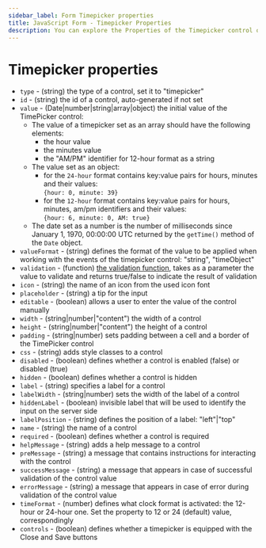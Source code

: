 ```yaml
---
sidebar_label: Form Timepicker properties
title: JavaScript Form - Timepicker Properties 
description: You can explore the Properties of the Timepicker control of Form in the documentation of the DHTMLX JavaScript UI library. Browse developer guides and API reference, try out code examples and live demos, and download a free 30-day evaluation version of DHTMLX Suite 7.
---
```


# Timepicker properties

- `type` - (string) the type of a control, set it to "timepicker"
- `id` - (string) the id of a control, auto-generated if not set
- `value` - (Date|number|string|array|object) the initial value of the TimePicker control:
    - The value of a timepicker set as an array should have the following elements:
        - the hour value
        - the minutes value
        - the "AM/PM" identifier for 12-hour format as a string
    - The value set as an object:
        - for the `24-hour` format contains key:value pairs for hours, minutes and their values:<br> `{hour: 0, minute: 39}`
        - for the `12-hour` format contains key:value pairs for hours, minutes, am/pm identifiers and their values: <br> `{hour: 6, minute: 0, AM: true}`
    -  The date set as a number is the number of milliseconds since January 1, 1970, 00:00:00 UTC returned by the `getTime()` method of the `Date` object.
- `valueFormat` - (string) defines the format of the value to be applied when working with the events of the timepicker control: "string", "timeObject"
- `validation` - (function) [the validation function](form/work_with_form.md#validation-rules), takes as a parameter the value to validate and returns true/false to indicate the result of validation
- `icon` - (string) the name of an icon from the used icon font
- `placeholder` - (string) a tip for the input
- `editable` - (boolean) allows a user to enter the value of the control manually
- `width` - (string|number|"content") the width of a control
- `height` - (string|number|"content") the height of a control
- `padding` - (string|number) sets padding between a cell and a border of the TimePicker control
- `css` - (string) adds style classes to a control
- `disabled` - (boolean) defines whether a control is enabled (false) or disabled (true)
- `hidden` - (boolean) defines whether a control is hidden
- `label` - (string) specifies a label for a control
- `labelWidth` - (string|number) sets the width of the label of a control
- `hiddenLabel` - (boolean) invisible label that will be used to identify the input on the server side
- `labelPosition` - (string) defines the position of a label: "left"|"top"
- `name` - (string) the name of a control
- `required` - (boolean) defines whether a control is required
- `helpMessage` - (string) adds a help message to a control
- `preMessage` - (string) a message that contains instructions for interacting with the control
- `successMessage` - (string) a message that appears in case of successful validation of the control value
- `errorMessage` - (string) a message that appears in case of error during validation of the control value
- `timeFormat` - (number) defines what clock format is activated: the 12-hour or 24-hour one. Set the property to 12 or 24 (default) value, correspondingly
- `controls` - (boolean) defines whether a timepicker is equipped with the Close and Save buttons
